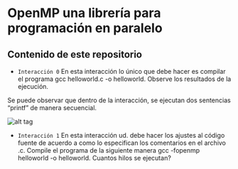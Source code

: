 # OpenMP una librería para programación en paralelo

## Contenido de este repositorio

* `Interacción 0` En esta interacción lo único que debe hacer es compilar el programa gcc helloworld.c -o helloworld. Observe los resultados de la ejecución.

Se puede observar que dentro de la interacción, se ejecutan dos sentencias “printf” de manera secuencial.

![alt tag](https://docs.google.com/drawings/d/1b9V-RUUkrm7inGaBzJlgDl6nQ1vfEGqQi4OZsBuw7Bc/pub?w=483&h=100)
* `Interacción 1` En esta interacción ud. debe hacer los ajustes al código fuente de acuerdo a como lo especifican los comentarios en el archivo .c. Compile el programa de la siguiente manera gcc -fopenmp helloworld -o helloworld. Cuantos hilos se ejecutan?
